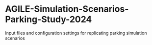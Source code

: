 # AGILE-Simulation-Scenarios-Parking-Study-2024
Input files and configuration settings for replicating parking simulation scenarios

